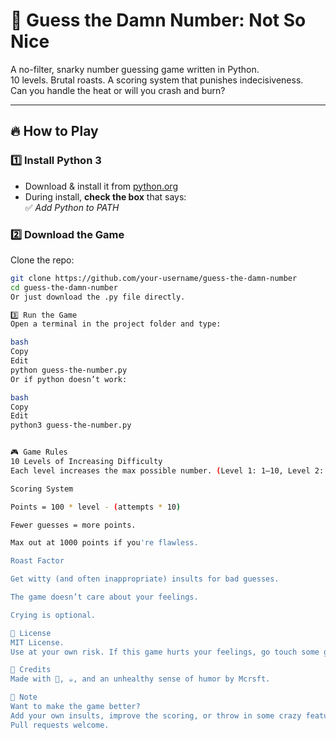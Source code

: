 # 🎯 Guess the Damn Number: Not So Nice

A no-filter, snarky number guessing game written in Python.  
10 levels. Brutal roasts. A scoring system that punishes indecisiveness.  
Can you handle the heat or will you crash and burn?

---

## 🔥 How to Play

### 1️⃣ Install Python 3

- Download & install it from [python.org](https://www.python.org/downloads/)
- During install, **check the box** that says:  
  ✅ *Add Python to PATH*

### 2️⃣ Download the Game

Clone the repo:
```bash
git clone https://github.com/your-username/guess-the-damn-number
cd guess-the-damn-number
Or just download the .py file directly.

3️⃣ Run the Game
Open a terminal in the project folder and type:

bash
Copy
Edit
python guess-the-number.py
Or if python doesn’t work:

bash
Copy
Edit
python3 guess-the-number.py


🎮 Game Rules
10 Levels of Increasing Difficulty
Each level increases the max possible number. (Level 1: 1–10, Level 2: 1–20... Level 10: 1–100)

Scoring System

Points = 100 * level - (attempts * 10)

Fewer guesses = more points.

Max out at 1000 points if you're flawless.

Roast Factor

Get witty (and often inappropriate) insults for bad guesses.

The game doesn’t care about your feelings.

Crying is optional.

📝 License
MIT License.
Use at your own risk. If this game hurts your feelings, go touch some grass.

🤘 Credits
Made with 🍺, ☕, and an unhealthy sense of humor by Mcrsft.

📌 Note
Want to make the game better?
Add your own insults, improve the scoring, or throw in some crazy features!
Pull requests welcome.
